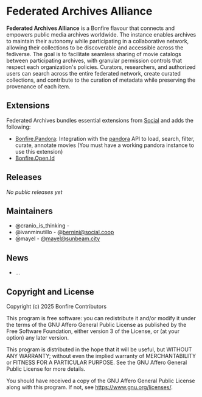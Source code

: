 # Federated Archives Alliance

**Federated Archives Alliance** is a Bonfire flavour that connects and empowers public media archives worldwide. The instance enables archives to maintain their autonomy while participating in a collaborative network, allowing their collections to be discoverable and accessible across the fediverse.
The goal is to facilitate seamless sharing of movie catalogs between participating archives, with granular permission controls that respect each organization's policies. Curators, researchers, and authorized users can search across the entire federated network, create curated collections, and contribute to the curation of metadata while preserving the provenance of each item.

## Extensions
Federated Archives bundles essential extensions from [Social](https://github.com/bonfire-networks/social) and adds the following:

- [Bonfire.Pandora](https://github.com/bonfire-networks/bonfire_pandora): Integration with the [pandora](https://code.0x2620.org/0x2620/pandora) API to load, search, filter, curate, annotate movies (You must have a working pandora instance to use this extension)
- [Bonfire.Open.Id](https://github.com/bonfire-networks/bonfire_open_id)
## Releases

*No public releases yet*

## Maintainers

- @cranio_is_thinking - 
- @ivanminutillo - @bernini@social.coop
- @mayel - @mayel@sunbeam.city

## News
- ...

## Copyright and License

Copyright (c) 2025 Bonfire Contributors

This program is free software: you can redistribute it and/or modify
it under the terms of the GNU Affero General Public License as
published by the Free Software Foundation, either version 3 of the
License, or (at your option) any later version.

This program is distributed in the hope that it will be useful, but
WITHOUT ANY WARRANTY; without even the implied warranty of
MERCHANTABILITY or FITNESS FOR A PARTICULAR PURPOSE.  See the GNU
Affero General Public License for more details.

You should have received a copy of the GNU Affero General Public
License along with this program.  If not, see <https://www.gnu.org/licenses/>.
